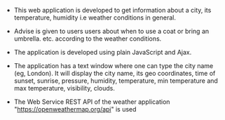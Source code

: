 * This web application is developed to get information about a city, its temperature, humidity i.e weather conditions in general. 

* Advise is given to users users about when to use a coat or bring an umbrella. etc. according to the weather conditions.

* The application is developed using plain JavaScript and Ajax. 

* The application has a  text window where one can type the city name (eg, London). It will display the city name, its geo coordinates, time of sunset, sunrise, pressure, humidity, temperature, min temperature and max temperature, visibility, clouds.

* The Web Service REST API of the weather application "https://openweathermap.org/api" is used

